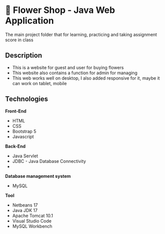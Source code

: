# 👋 Flower Shop - Java Web Application

The main project folder that for learning, practicing and taking assignment score in class

## Description
- This is a website for guest and user for buying flowers
- This website also contains a function for admin for managing
- This web works well on desktop, I also added responsive for it, maybe it can work on tablet, mobile

## Technologies
**Front-End**
- HTML
- CSS
- Bootstrap 5
- Javascript
  
**Back-End**
- Java Servlet
- JDBC - Java Database Connectivity
- 
**Database management system**
- MySQL
  
**Tool**
- Netbeans 17
- Java JDK 17
- Apache Tomcat 10.1
- Visual Studio Code
- MySQL Workbench

